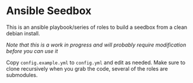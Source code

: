 # Ansible Seedbox
This is an ansible playbook/series of roles to build a seedbox from a clean debian install.


*Note that this is a work in progress and will probably require modification before you can use it*

Copy `config.example.yml` to `config.yml` and edit as needed. Make sure to clone recursively when
you grab the code, several of the roles are submodules.
